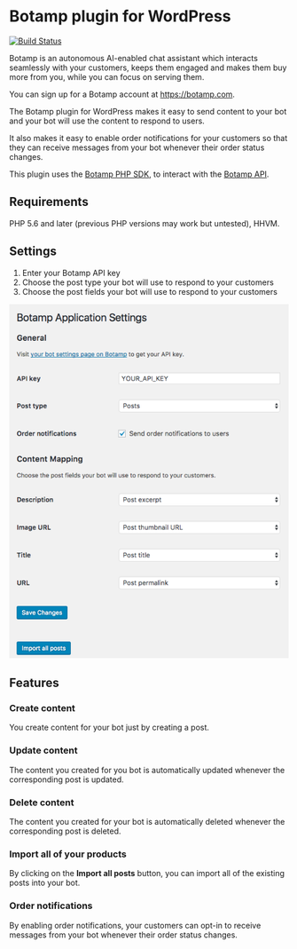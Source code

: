 # Botamp plugin for WordPress

[![Build Status](https://travis-ci.org/botamp/botamp-wordpress.svg?branch=master)](https://travis-ci.org/botamp/botamp-wordpress)

Botamp is an autonomous AI-enabled chat assistant which interacts seamlessly with your customers, keeps them engaged and makes them buy more from you, while you can focus on serving them.

You can sign up for a Botamp account at https://botamp.com.

The Botamp plugin for WordPress makes it easy to send content to your bot and your bot will use the content to respond to users.

It also makes it easy to enable order notifications for your customers so that they can receive
messages from your bot whenever their order status changes.

This plugin uses the [Botamp PHP SDK](https://github.com/botamp/botamp-php), to interact with the [Botamp API](https://app.botamp.com/docs/api).

## Requirements

PHP 5.6 and later (previous PHP versions may work but untested), HHVM.

## Settings
1. Enter your Botamp API key
2. Choose the post type your bot will use to respond to your customers
3. Choose the post fields your bot will use to respond to your customers

![Scrrenshot](settings.png)

## Features

### Create content
You create content for your bot just by creating a post.

### Update content
The content you created for you bot is automatically updated whenever the corresponding post is updated.

### Delete content
The content you created for your bot is automatically deleted whenever the corresponding post is deleted.

### Import all of your products
By clicking on the **Import all posts** button, you can import all of the existing posts into your bot.

### Order notifications
By enabling order notifications, your customers can opt-in to receive messages from your bot whenever their order status changes.
